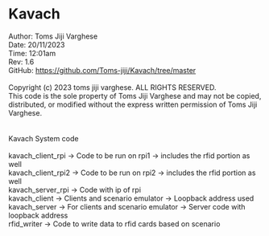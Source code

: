 # Kavach
Author: Toms Jiji Varghese                                                                 <br>
Date: 20/11/2023                                                                           <br>
Time: 12:01am                                                                              <br>
Rev: 1.6                                                                                   <br>
GitHub: https://github.com/Toms-jiji/Kavach/tree/master                                    <br>
                                                                                           <br>
Copyright (c) 2023 toms jiji varghese. ALL RIGHTS RESERVED.                                <br>
This code is the sole property of Toms Jiji Varghese and may not be copied, distributed, or modified without the express written permission of Toms Jiji Varghese.                  <br>
<br>
<br>
Kavach System code<br>
<br>
kavach_client_rpi  -> Code to be run on rpi1 -> includes the rfid portion as well<br>
kavach_client_rpi2 -> Code to be run on rpi2 -> includes the rfid portion as well<br>
kavach_server_rpi  -> Code with ip of rpi<br>
kavach_client      -> Clients and scenario emulator -> Loopback address used<br>
kavach_server      -> For clients and scenario emulator -> Server code with loopback address <br>
rfid_writer        -> Code to write data to rfid cards based on scenario<br>